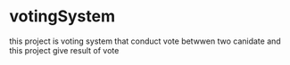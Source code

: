 # votingSystem
 this project is voting system that conduct vote betwwen two canidate and this project give result of vote
